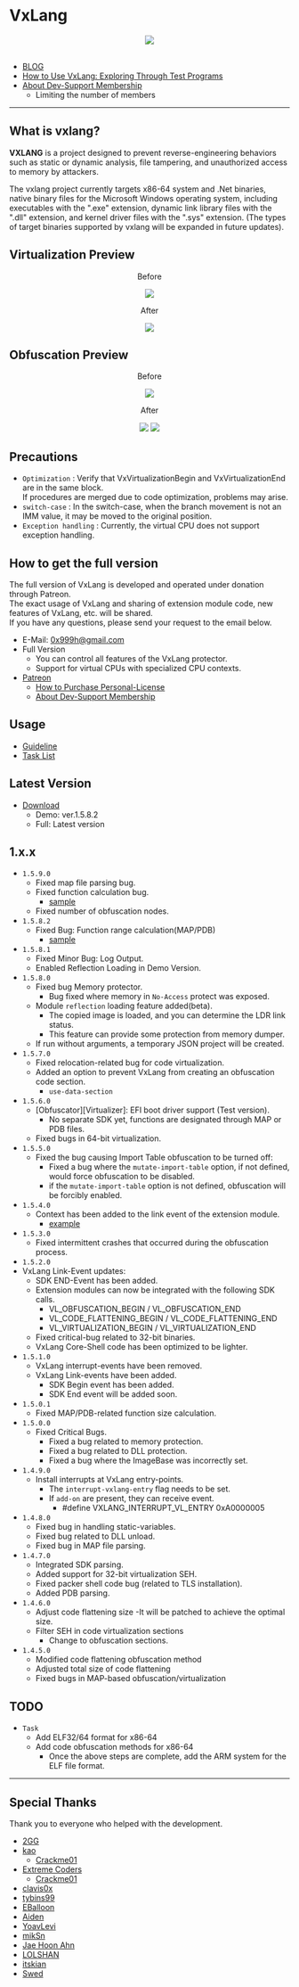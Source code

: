 # VxLang

<div align="center">
   <a href="https://vxlang.github.io/">
      <img src="https://vxlang.github.io/image/vxlang_logo.gif" loop=infinite style="max-width: 100%; height: auto;" />
   </a>
</div>
<br>

- [BLOG](https://vxlang.github.io/)
- [How to Use VxLang: Exploring Through Test Programs](https://www.patreon.com/posts/92188141)
- [About Dev-Support Membership](https://www.patreon.com/posts/about-dev-106063562)
  - Limiting the number of members

---

## What is vxlang?

**VXLANG** is a project designed to prevent reverse-engineering behaviors such as static or dynamic analysis, file tampering, and unauthorized access to memory by attackers. 

The vxlang project currently targets x86-64 system and .Net binaries, native binary files for the Microsoft Windows operating system, including executables with the ".exe" extension, dynamic link library files with the ".dll" extension, and kernel driver files with the ".sys" extension. (The types of target binaries supported by vxlang will be expanded in future updates).

## Virtualization Preview

<div align="center">
   <p>Before</p>
   <img src="https://vxlang.github.io/image/VMBegin.png" style="max-width: 100%; height: auto;" />
   <p>After</p>
   <img src="https://vxlang.github.io/image/VMEnd.png" style="max-width: 100%; height: auto;" />
</div>

## Obfuscation Preview

<div align="center">
   <p>Before</p>
   <img src="https://vxlang.github.io/image/bef.PNG" style="max-width: 100%; height: auto;" />
   <p>After</p>
   <img src="https://vxlang.github.io/image/cff-1-1.png" style="max-width: 50%; height: auto;" /> 
   <img src="https://vxlang.github.io/image/cff-1-2.png" style="max-width: 50%; height: auto;" /> 
</div>

## Precautions

- `Optimization` : Verify that VxVirtualizationBegin and VxVirtualizationEnd are in the same block.  
  If procedures are merged due to code optimization, problems may arise.
- `switch-case` : In the switch-case, when the branch movement is not an IMM value, it may be moved to the original position.
- `Exception handling` : Currently, the virtual CPU does not support exception handling.
  
## How to get the full version

The full version of VxLang is developed and operated under donation through Patreon.  
The exact usage of VxLang and sharing of extension module code, new features of VxLang, etc. will be shared.  
If you have any questions, please send your request to the email below.

- E-Mail: 0x999h@gmail.com
- Full Version
  - You can control all features of the VxLang protector.
  - Support for virtual CPUs with specialized CPU contexts.
- [Patreon](https://www.patreon.com/vxlang)
  - [How to Purchase Personal-License](https://www.patreon.com/posts/how-to-purchase-104911282)
  - [About Dev-Support Membership](https://www.patreon.com/posts/about-dev-106063562)

## Usage

- [Guideline](https://www.patreon.com/posts/vxlang-93493825)
- [Task List](https://www.patreon.com/posts/105860209)

## Latest Version

- [Download](https://vxlang.github.io/download.html)
  - Demo: ver.1.5.8.2
  - Full: Latest version
 
1.x.x
---
- `1.5.9.0`
  - Fixed map file parsing bug.
  - Fixed function calculation bug.
    - [sample](https://github.com/vxlang/vxlang-page/blob/main/src/02/map/sample.cpp#L2)
  - Fixed number of obfuscation nodes.
- `1.5.8.2`
  - Fixed Bug: Function range calculation(MAP/PDB)
    - [sample](https://github.com/vxlang/vxlang-page/blob/main/src/02/map/sample.cpp#L2)
- `1.5.8.1`
  - Fixed Minor Bug: Log Output.
  - Enabled Reflection Loading in Demo Version.
- `1.5.8.0`
  - Fixed bug Memory protector.
    - Bug fixed where memory in `No-Access` protect was exposed.
  - Module `reflection` loading feature added(beta).
    - The copied image is loaded, and you can determine the LDR link status.
    - This feature can provide some protection from memory dumper.
  - If run without arguments, a temporary JSON project will be created.
- `1.5.7.0`
  - Fixed relocation-related bug for code virtualization.
  - Added an option to prevent VxLang from creating an obfuscation code section.
    - `use-data-section`
- `1.5.6.0`
  - [Obfuscator][Virtualizer]: EFI boot driver support (Test version).
    - No separate SDK yet, functions are designated through MAP or PDB files.
  - Fixed bugs in 64-bit virtualization.
- `1.5.5.0`
  - Fixed the bug causing Import Table obfuscation to be turned off:
    - Fixed a bug where the `mutate-import-table` option, if not defined, would force obfuscation to be disabled.
    - if the `mutate-import-table` option is not defined, obfuscation will be forcibly enabled.
- `1.5.4.0`
  - Context has been added to the link event of the extension module.
    - [example](https://github.com/vxlang/vxlang-page/blob/main/src/01/exts/exts.cpp#L14)
- `1.5.3.0`
  - Fixed intermittent crashes that occurred during the obfuscation process.
- `1.5.2.0`
- VxLang Link-Event updates:
  - SDK END-Event has been added.
  - Extension modules can now be integrated with the following SDK calls.
    - VL_OBFUSCATION_BEGIN / VL_OBFUSCATION_END
    - VL_CODE_FLATTENING_BEGIN / VL_CODE_FLATTENING_END
    - VL_VIRTUALIZATION_BEGIN / VL_VIRTUALIZATION_END
  - Fixed critical-bug related to 32-bit binaries.
  - VxLang Core-Shell code has been optimized to be lighter.
- `1.5.1.0`
  - VxLang interrupt-events have been removed.
  - VxLang Link-events have been added.
    - SDK Begin event has been added.
    - SDK End event will be added soon. 
- `1.5.0.1`
  - Fixed MAP/PDB-related function size calculation.
- `1.5.0.0`
  - Fixed Critical Bugs.
    - Fixed a bug related to memory protection.
    - Fixed a bug related to DLL protection.
    - Fixed a bug where the ImageBase was incorrectly set.
- `1.4.9.0`
  - Install interrupts at VxLang entry-points.
    - The `interrupt-vxlang-entry` flag needs to be set.
    - If `add-on` are present, they can receive event.
      - #define VXLANG_INTERRUPT_VL_ENTRY    0xA0000005  
- `1.4.8.0`
  - Fixed bug in handling static-variables.
  - Fixed bug related to DLL unload.
  - Fixed bug in MAP file parsing.  
- `1.4.7.0`
  - Integrated SDK parsing.
  - Added support for 32-bit virtualization SEH.
  - Fixed packer shell code bug (related to TLS installation).
  - Added PDB parsing.
- `1.4.6.0`
  - Adjust code flattening size
    -It will be patched to achieve the optimal size.
  - Filter SEH in code virtualization sections
    - Change to obfuscation sections.  
- `1.4.5.0`
  - Modified code flattening obfuscation method
  - Adjusted total size of code flattening
  - Fixed bugs in MAP-based obfuscation/virtualization

## TODO
- `Task`
  - Add ELF32/64 format for x86-64
  - Add code obfuscation methods for x86-64
    - Once the above steps are complete, add the ARM system for the ELF file format.
    
---

## Special Thanks

Thank you to everyone who helped with the development.

- [2GG](https://twitter.com/2gg) 
- [kao](https://lifeinhex.com/) 
  - [Crackme01](https://forum.tuts4you.com/topic/43809-users-desktop-crackme/#comment-213340) 
- [Extreme Coders](https://github.com/extremecoders-re/tuts4you_users_desktop_crackme_writeup) 
  - [Crackme01](https://forum.tuts4you.com/topic/43809-users-desktop-crackme/#comment-213328)  
- [clavis0x](https://github.com/clavis0x)
- [tybins99](https://github.com/tybins99) 
- [EBalloon](https://github.com/EBalloon)
- [Aiden](https://github.com/aidenosys)
- [YoavLevi](https://github.com/YoavLevi)
- [mikSn](https://github.com/mikSn)
- [Jae Hoon Ahn](https://github.com/dkswognsdi)
- [LOLSHAN](https://github.com/LOLSHAN)
- [itskian](https://github.com/itskian)
- [Swed]()

  
  
  
